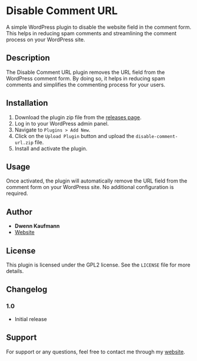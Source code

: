 # Disable Comment URL

A simple WordPress plugin to disable the website field in the comment form. This helps in reducing spam comments and streamlining the comment process on your WordPress site.

## Description

The Disable Comment URL plugin removes the URL field from the WordPress comment form. By doing so, it helps in reducing spam comments and simplifies the commenting process for your users.

## Installation

1. Download the plugin zip file from the [releases page](https://github.com/DwennK/wordpress-disable-comment-url/releases).
2. Log in to your WordPress admin panel.
3. Navigate to `Plugins > Add New`.
4. Click on the `Upload Plugin` button and upload the `disable-comment-url.zip` file.
5. Install and activate the plugin.

## Usage

Once activated, the plugin will automatically remove the URL field from the comment form on your WordPress site. No additional configuration is required.

## Author

- **Dwenn Kaufmann**
- [Website](https://dwenn.ch)

## License

This plugin is licensed under the GPL2 license. See the `LICENSE` file for more details.

## Changelog

### 1.0
- Initial release

## Support

For support or any questions, feel free to contact me through my [website](https://dwenn.ch).
